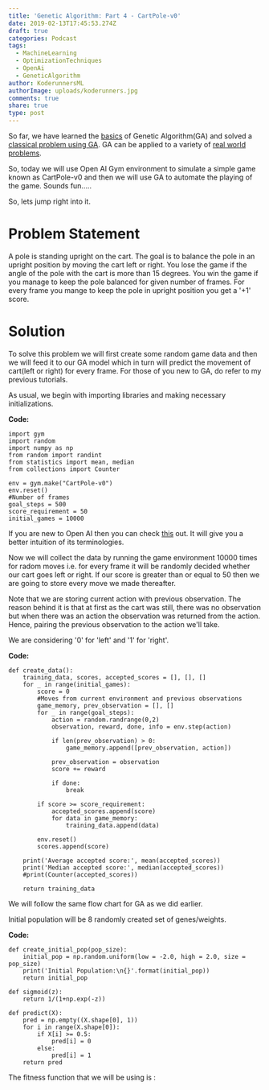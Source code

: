 ```yaml
---
title: 'Genetic Algorithm: Part 4 - CartPole-v0'
date: 2019-02-13T17:45:53.274Z
draft: true
categories: Podcast
tags:
  - MachineLearning
  - OptimizationTechniques
  - OpenAi
  - GeneticAlgorithm
author: KoderunnersML
authorImage: uploads/koderunners.jpg
comments: true
share: true
type: post
---
```

So far, we have learned the [basics](https://koderunners.ml/blog/2018-introduction-to-genetic-algorithm-part-2-implementation/) of Genetic Algorithm(GA) and solved a [classical problem using GA](https://koderunners.ml/blog/2019-genetic-algorithm-part-3-knapsack-problem/). GA can be applied to a variety of [real world problems](https://www.brainz.org/15-real-world-applications-genetic-algorithms/).

So, today we will use Open AI Gym environment to simulate a simple game known as CartPole-v0 and then we will use GA to automate the playing of the game. Sounds fun..... 

So, lets jump right into it.

# Problem Statement

A pole is standing upright on the cart. The goal is to balance the pole in an upright position by moving the cart left or right. You lose the game if the angle of the pole with the cart is more than 15 degrees. You win the game if you manage to keep the pole balanced for given number of frames. For every frame you mange to keep the pole in upright position you get a '+1' score.

# Solution

To solve this problem we will first create some random game data and then we will feed it to our GA model which in turn will predict the movement of cart(left or right) for every frame. For those of you new to GA, do refer to my previous tutorials.

As usual, we begin with importing libraries and making necessary initializations. 

**Code:**

```
import gym
import random
import numpy as np
from random import randint
from statistics import mean, median
from collections import Counter
```

```
env = gym.make("CartPole-v0")
env.reset()
#Number of frames
goal_steps = 500
score_requirement = 50
initial_games = 10000
```

If you are new to Open AI then you can check [this](https://medium.com/@ashish_fagna/understanding-openai-gym-25c79c06eccb) out. It will give you a better intuition of its terminologies.

Now we will collect the data by running the game environment 10000 times for radom moves i.e. for every frame it will be randomly decided whether our cart goes left or right. If our score is greater than or equal to 50 then we are going to store every move we made thereafter.

 Note that we are storing current action with previous observation. The reason behind it is that at first as the cart was still, there was no observation but when there was an action the observation was returned from the action. Hence, pairing the previous observation to the action we'll take.

We are considering '0' for 'left' and '1' for 'right'.

**Code:**

```
def create_data():
    training_data, scores, accepted_scores = [], [], []
    for _ in range(initial_games):
        score = 0
        #Moves from current environment and previous observations
        game_memory, prev_observation = [], []
        for _ in range(goal_steps):
            action = random.randrange(0,2)
            observation, reward, done, info = env.step(action)
            
            if len(prev_observation) > 0:
                game_memory.append([prev_observation, action])
                
            prev_observation = observation
            score += reward
            
            if done:
                break
            
        if score >= score_requirement:
            accepted_scores.append(score)
            for data in game_memory:
                training_data.append(data)
                    
        env.reset()        
        scores.append(score)
       
    print('Average accepted score:', mean(accepted_scores))
    print('Median accepted score:', median(accepted_scores))
    #print(Counter(accepted_scores))
        
    return training_data
```

We will follow the same flow chart for GA as we did earlier.

Initial population will be 8 randomly created set of genes/weights.

**Code:**
```
def create_initial_pop(pop_size):
    initial_pop = np.random.uniform(low = -2.0, high = 2.0, size = pop_size)
    print('Initial Population:\n{}'.format(initial_pop))
    return initial_pop
```
```
def sigmoid(z):
    return 1/(1+np.exp(-z))
```
```
def predict(X):
    pred = np.empty((X.shape[0], 1))
    for i in range(X.shape[0]):
        if X[i] >= 0.5:
            pred[i] = 0
        else:
            pred[i] = 1
    return pred    
```
The fitness function that we will be using is :
